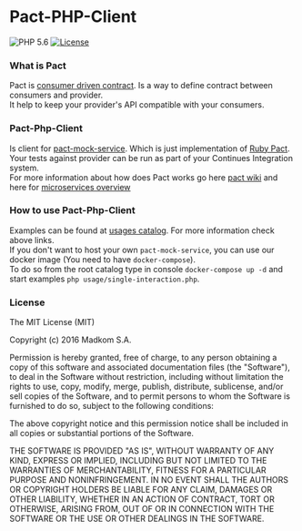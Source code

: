 # Pact-PHP-Client
![PHP 5.6](https://img.shields.io/badge/PHP-5.6-8C9CB6.svg?style=flat)
[![License](https://poser.pugx.org/madkom/pact-php-client/license)](https://packagist.org/packages/madkom/pact-php-client)

### What is Pact
Pact is [consumer driven contract](http://martinfowler.com/articles/consumerDrivenContracts.html). Is a way to define contract between consumers and provider.  
It help to keep your provider's API compatible with your consumers.

### Pact-Php-Client
Is client for [pact-mock-service](https://github.com/bethesque/pact-mock_service). Which is just implementation of [Ruby Pact](https://github.com/realestate-com-au/pact).  
Your tests against provider can be run as part of your Continues Integration system.   
For more information about how does Pact works go here [pact wiki](https://github.com/realestate-com-au/pact/wiki) and here for [microservices overview](http://dius.com.au/2016/02/03/microservices-pact) 


### How to use Pact-Php-Client
Examples can be found at [usages catalog](http://dius.com.au/2016/02/03/microservices-pact). For more information check above links.  
If you don't want to host your own `pact-mock-service`, you can use our docker image (You need to have `docker-compose`).  
To do so from the root catalog type in console `docker-compose up -d` and start examples `php usage/single-interaction.php`.

### License
The MIT License (MIT)

Copyright (c) 2016 Madkom S.A.

Permission is hereby granted, free of charge, to any person obtaining a copy
of this software and associated documentation files (the "Software"), to deal
in the Software without restriction, including without limitation the rights
to use, copy, modify, merge, publish, distribute, sublicense, and/or sell
copies of the Software, and to permit persons to whom the Software is furnished
to do so, subject to the following conditions:

The above copyright notice and this permission notice shall be included in all
copies or substantial portions of the Software.

THE SOFTWARE IS PROVIDED "AS IS", WITHOUT WARRANTY OF ANY KIND, EXPRESS OR
IMPLIED, INCLUDING BUT NOT LIMITED TO THE WARRANTIES OF MERCHANTABILITY,
FITNESS FOR A PARTICULAR PURPOSE AND NONINFRINGEMENT. IN NO EVENT SHALL THE
AUTHORS OR COPYRIGHT HOLDERS BE LIABLE FOR ANY CLAIM, DAMAGES OR OTHER
LIABILITY, WHETHER IN AN ACTION OF CONTRACT, TORT OR OTHERWISE, ARISING FROM,
OUT OF OR IN CONNECTION WITH THE SOFTWARE OR THE USE OR OTHER DEALINGS IN
THE SOFTWARE.